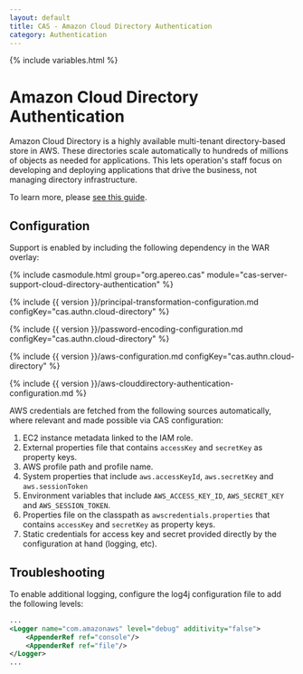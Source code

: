 ```yaml
---
layout: default
title: CAS - Amazon Cloud Directory Authentication
category: Authentication
---
```

{% include variables.html %}


# Amazon Cloud Directory Authentication

Amazon Cloud Directory is a highly available multi-tenant directory-based store 
in AWS. These directories scale automatically to hundreds of millions of 
objects as needed for applications. This lets operation's staff 
focus on developing and deploying applications that drive the business, not managing directory infrastructure.

To learn more, please [see this guide](http://docs.aws.amazon.com/directoryservice/latest/admin-guide/directory_amazon_cd.html).

## Configuration

Support is enabled by including the following dependency in the WAR overlay:

{% include casmodule.html group="org.apereo.cas" module="cas-server-support-cloud-directory-authentication" %}

{% include {{ version }}/principal-transformation-configuration.md configKey="cas.authn.cloud-directory" %}

{% include {{ version }}/password-encoding-configuration.md configKey="cas.authn.cloud-directory" %}

{% include {{ version }}/aws-configuration.md configKey="cas.authn.cloud-directory" %}

{% include {{ version }}/aws-clouddirectory-authentication-configuration.md %}

AWS credentials are fetched from the following sources automatically, where relevant 
and made possible via CAS configuration:

1. EC2 instance metadata linked to the IAM role.
2. External properties file that contains `accessKey` and `secretKey` as property keys.
3. AWS profile path and profile name.
4. System properties that include `aws.accessKeyId`, `aws.secretKey` and `aws.sessionToken`
5. Environment variables that include `AWS_ACCESS_KEY_ID`, `AWS_SECRET_KEY` and `AWS_SESSION_TOKEN`.
6. Properties file on the classpath as `awscredentials.properties` that contains `accessKey` and `secretKey` as property keys.
7. Static credentials for access key and secret provided directly by the configuration at hand (logging, etc).

## Troubleshooting

To enable additional logging, configure the log4j configuration file to add the following levels:

```xml
...
<Logger name="com.amazonaws" level="debug" additivity="false">
    <AppenderRef ref="console"/>
    <AppenderRef ref="file"/>
</Logger>
...
